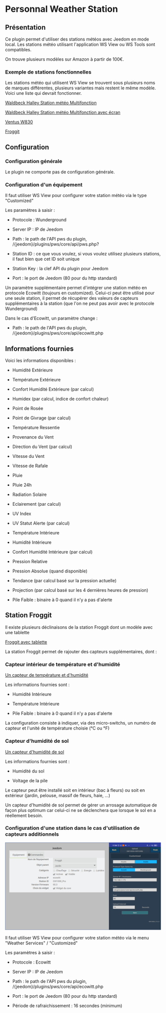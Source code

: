 # Personnal Weather Station

## Présentation

Ce plugin permet d'utiliser des stations météos avec Jeedom en mode local. Les stations météo utilisant l'application WS View ou WS Tools sont compatibles.

On trouve plusieurs modèles sur Amazon à partir de 100€.

### Exemple de stations fonctionnelles

Les stations météo qui utilisent WS View se trouvent sous plusieurs noms de marques différentes, plusieurs variantes mais restent le même modèle. Voici une liste qui devrait fonctionner.

[Waldbeck Halley Station météo Multifonction](https://amzn.to/3924BKr)

[Waldbeck Halley Station météo Multifonction avec écran](https://amzn.to/392592X)

[Ventus W830](https://amzn.to/2wacIWU)

[Froggit](https://www.amazon.fr/Froggit-DP1500-Station-syst%C3%A8me-Centre/dp/B07YDG97XF/ref=sr_1_35?)

## Configuration

### Configuration générale

Le plugin ne comporte pas de configuration générale.

### Configuration d'un équipement

Il faut utiliser WS View pour configurer votre station météo via le type "Customized"

Les paramètres à saisir :

* Protocole : Wunderground

* Server IP : IP de Jeedom

* Path : le path de l'API pws du plugin, /{jeedom}/plugins/pws/core/api/pws.php?

* Station ID : ce que vous voulez, si vous voulez utilisez plusieurs stations, il faut bien que cet ID soit unique

* Station Key : la clef API du plugin pour Jeedom

* Port : le port de Jeedom (80 pour du http standard)

Un paramètre supplémentaire permet d'intégrer une station météo en protocole Ecowitt (toujours en customized). Celui-ci peut être utilisé pour une seule station, il permet de récupérer des valeurs de capteurs supplémentaires à la station (que l'on ne peut pas avoir avec le protocole Wunderground)

Dans le cas d'Ecowitt, un paramètre change :

* Path : le path de l'API pws du plugin, /{jeedom}/plugins/pws/core/api/ecowitt.php

## Informations fournies

Voici les informations disponibles :

* Humidité Extérieure

* Température Extérieure

* Confort Humidité Extérieure (par calcul)

* Humidex (par calcul, indice de confort chaleur)

* Point de Rosée

* Point de Givrage (par calcul)

* Température Ressentie

* Provenance du Vent

* Direction du Vent (par calcul)

* Vitesse du Vent

* Vitesse de Rafale

* Pluie

* Pluie 24h

* Radiation Solaire

* Eclairement (par calcul)

* UV Index

* UV Statut Alerte (par calcul)

* Température Intérieure

* Humidité Intérieure

* Confort Humidité Intérieure (par calcul)

* Pression Relative

* Pression Absolue (quand disponible)

* Tendance (par calcul basé sur la pression actuelle)

* Projection (par calcul basé sur les 4 dernières heures de pression)

* Pile Faible : binaire à 0 quand il n'y a pas d'alerte

## Station Froggit

Il existe plusieurs déclinaisons de la station Froggit dont un modèle avec une tablette

[Froggit avec tablette](https://www.amazon.fr/Froggit-HP1000SE-Internet-Station-Serveur/dp/B07ZJK8644/ref=sr_1_2?)

La station Froggit permet de rajouter des capteurs supplémentaires, dont :

### Capteur intérieur de température et d'humidité 

[Un capteur de température et d'humidité](https://www.amazon.fr/Froggit-DP50-Thermo-hygrom%C3%A8tre-Plusieurs-canaux/dp/B0844K28MJ/ref=sr_1_7?)

Les informations fournies sont : 

* Humidité Intérieure

* Température Intérieure

* Pile Faible : binaire à 0 quand il n'y a pas d'alerte

La configuration consiste à indiquer, via des micro-switchs, un numéro de capteur et l'unité de température choisie (°C ou °F)

### Capteur d'humidité de sol

[Un capteur d'humidité de sol](https://www.amazon.fr/Froggit-DP100-Capteur-Radio-multicanal/dp/B0844KS4B2/ref=sr_1_14?)

Les informations fournies sont : 

* Humidité du sol 

* Voltage de la pile 

Le capteur peut être installé soit en intérieur (bac à fleurs) ou soit en extérieur (jardin, pelouse, massif de fleurs, haie, ...)

Un capteur d'humidité de sol permet de gérer un arrosage automatique de façon plus optimum car celui-ci ne se déclenchera que lorsque le sol en a réellement besoin.

### Configuration d'une station dans le cas d'utilisation de capteurs additionnels

![Illustration](images/Config_Ecowitt.png?raw=true "Illustration")

Il faut utiliser WS View pour configurer votre station météo via le menu "Weather Services" / "Customized"

Les paramètres à saisir :

* Protocole : Ecowitt

* Server IP : IP de Jeedom

* Path : le path de l'API pws du plugin, /{jeedom}/plugins/pws/core/api/ecowitt.php

* Port : le port de Jeedom (80 pour du http standard)

* Période de rafraichissement : 16 secondes (minimum)
